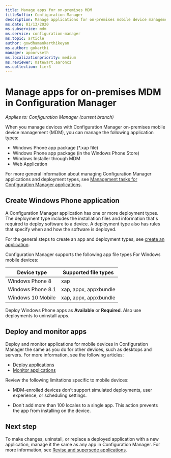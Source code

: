 ```yaml
---
title: Manage apps for on-premises MDM
titleSuffix: Configuration Manager
description: Manage applications for on-premises mobile device management (MDM) in Configuration Manager.
ms.date: 01/13/2020
ms.subservice: mdm
ms.service: configuration-manager
ms.topic: article
author: gowdhamankarthikeyan
ms.author: gokarthi
manager: apoorvseth
ms.localizationpriority: medium
ms.reviewer: mstewart,aaroncz 
ms.collection: tier3
---
```


# Manage apps for on-premises MDM in Configuration Manager

*Applies to: Configuration Manager (current branch)*

When you manage devices with Configuration Manager on-premises mobile device management (MDM), you can manage the following application types:

- Windows Phone app package (*.xap file)
- Windows Phone app package (in the Windows Phone Store)
- Windows Installer through MDM
- Web Application

For more general information about managing Configuration Manager applications and deployment types, see [Management tasks for Configuration Manager applications](../../apps/deploy-use/management-tasks-applications.md).

## <a name="bkmk_winphone"></a> Create Windows Phone application

A Configuration Manager application has one or more deployment types. The deployment type includes the installation files and information that's required to deploy software to a device. A deployment type also has rules that specify when and how the software is deployed.

For the general steps to create an app and deployment types, see [create an application](../../apps/deploy-use/create-applications.md#bkmk_create).

Configuration Manager supports the following app file types For Windows mobile devices:

|Device type|Supported file types|
|-----------------|---------------------|
|Windows Phone 8|xap|
|Windows Phone 8.1|xap, appx, appxbundle|
|Windows 10 Mobile|xap, appx, appxbundle|

Deploy Windows Phone apps as **Available** or **Required**. Also use deployments to uninstall apps.

## Deploy and monitor apps

Deploy and monitor applications for mobile devices in Configuration Manager the same as you do for other devices, such as desktops and servers. For more information, see the following articles:

- [Deploy applications](../../apps/deploy-use/deploy-applications.md)
- [Monitor applications](../../apps/deploy-use/monitor-applications-from-the-console.md)

Review the following limitations specific to mobile devices:

- MDM-enrolled devices don't support simulated deployments, user experience, or scheduling settings.

- Don't add more than 100 locales to a single app. This action prevents the app from installing on the device.

## Next step

To make changes, uninstall, or replace a deployed application with a new application, manage it the same as any app in Configuration Manager. For more information, see [Revise and supersede applications](../../apps/deploy-use/revise-and-supersede-applications.md).
